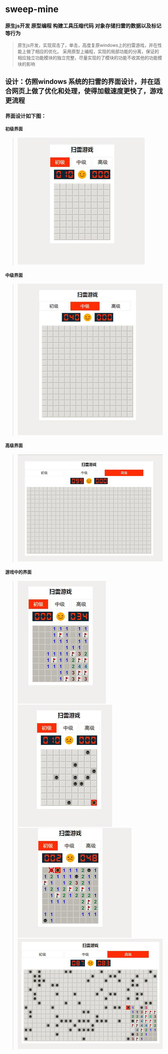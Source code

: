 # sweep-mine
### 原生js开发 原型编程 构建工具压缩代码 对象存储扫雷的数据以及标记等行为
>原生js开发，实现双击了，单击，高度复原windows上的扫雷游戏，并在性能上做了相应的优化。
>采用原型上编程，实现的局部功能的分离，保证的相应独立功能模块的独立完整，尽量实现的了模块的功能不收其他的功能模块的影响
## 设计：仿照windows 系统的扫雷的界面设计，并在适合网页上做了优化和处理，使得加载速度更快了，游戏更流程
### 界面设计如下图：
#### 初级界面
>![初级界面](https://github.com/widewaystudio/sweep-mine/blob/master/build/images/4.jpg)
#### 中级界面
>![中级界面](https://github.com/widewaystudio/sweep-mine/blob/master/build/images/3.jpg)
#### 高级界面
>![高级界面](https://github.com/widewaystudio/sweep-mine/blob/master/build/images/1.jpg)
#### 游戏中的界面
>![游戏中的图片](https://github.com/widewaystudio/sweep-mine/blob/master/build/images/5.jpg)
>![游戏中的图片](https://github.com/widewaystudio/sweep-mine/blob/master/build/images/6.jpg)
>![游戏中的图片](https://github.com/widewaystudio/sweep-mine/blob/master/build/images/7.jpg)
>![游戏中的图片](https://github.com/widewaystudio/sweep-mine/blob/master/build/images/2.jpg)
